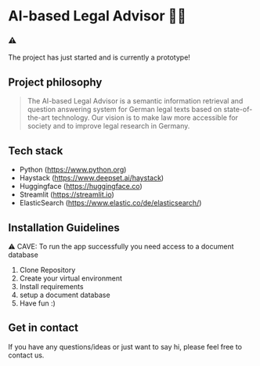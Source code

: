 # AI-based Legal Advisor :judge:

### :warning:
The project has just started and is currently a prototype! 


## Project philosophy
> The AI-based Legal Advisor is a semantic information retrieval and question answering system for German legal texts based on state-of-the-art technology. Our vision is to make law more accessible for society and to improve legal research in Germany. 


## Tech stack
- Python            (https://www.python.org)
- Haystack          (https://www.deepset.ai/haystack)
- Huggingface       (https://huggingface.co)
- Streamlit         (https://streamlit.io)
- ElasticSearch     (https://www.elastic.co/de/elasticsearch/)

## Installation Guidelines
:warning: CAVE: To run the app successfully you need access to a document database

1. Clone Repository
2. Create your virtual environment
3. Install requirements
4. setup a document database
5. Have fun :) 

## Get in contact

If you have any questions/ideas or just want to say hi, please feel free to contact us.




